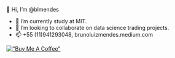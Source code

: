 👋 Hi, I’m @blmendes
- 🌱 I’m currently study at MIT.
- 💞️ I’m looking to collaborate on data science trading projects.
- 📫 +55 (11)941293048, brunoluizmendes.medium.com

[!["Buy Me A Coffee"](https://www.buymeacoffee.com/assets/img/custom_images/orange_img.png)](https://www.buymeacoffee.com/brunoluizmendes)
